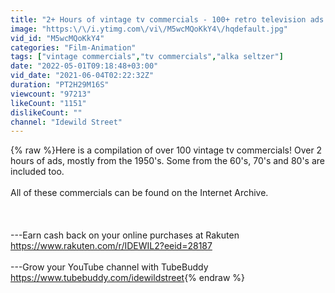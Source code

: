 ```yaml
---
title: "2+ Hours of vintage tv commercials - 100+ retro television ads 1950's 1960's 1970's"
image: "https:\/\/i.ytimg.com\/vi\/M5wcMQoKkY4\/hqdefault.jpg"
vid_id: "M5wcMQoKkY4"
categories: "Film-Animation"
tags: ["vintage commercials","tv commercials","alka seltzer"]
date: "2022-05-01T09:18:48+03:00"
vid_date: "2021-06-04T02:22:32Z"
duration: "PT2H29M16S"
viewcount: "97213"
likeCount: "1151"
dislikeCount: ""
channel: "Idewild Street"
---
```

{% raw %}Here is a compilation of over 100 vintage tv commercials! Over 2 hours of ads, mostly from the 1950's. Some from the 60's, 70's and 80's are included too.<br /><br />All of these commercials can be found on the Internet Archive.<br /><br /><br /><br />---Earn cash back on your online purchases at Rakuten  <a rel="nofollow" target="blank" href="https://www.rakuten.com/r/IDEWIL2?eeid=28187">https://www.rakuten.com/r/IDEWIL2?eeid=28187</a><br /><br />---Grow your YouTube channel with TubeBuddy <a rel="nofollow" target="blank" href="https://www.tubebuddy.com/idewildstreet">https://www.tubebuddy.com/idewildstreet</a>{% endraw %}
